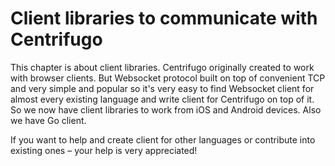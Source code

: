 # Client libraries to communicate with Centrifugo

This chapter is about client libraries. Centrifugo originally created to work with browser
clients. But Websocket protocol built on top of convenient TCP and very simple and popular
so it's very easy to find Websocket client for almost every existing language and write
client for Centrifugo on top of it. So we now have client libraries to work from iOS and
Android devices. Also we have Go client.

If you want to help and create client for other languages or contribute into existing ones –
your help is very appreciated!

